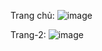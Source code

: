 Trang chủ:
![image](https://github.com/user-attachments/assets/b7c8f9dd-4f07-404f-8c68-42cc2af27da1)

Trang-2:
![image](https://github.com/user-attachments/assets/4ec14723-0134-418d-a204-44c4e5ca2a01)
